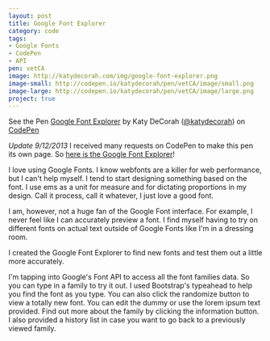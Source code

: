 ```yaml
---
layout: post
title: Google Font Explorer
category: code
tags: 
- Google Fonts
- CodePen
- API
pen: vetCA
image: http://katydecorah.com/img/google-font-explorer.png
image-small: http://codepen.io/katydecorah/pen/vetCA/image/small.png
image-large: http://codepen.io/katydecorah/pen/vetCA/image/large.png
project: true
---
```

<p data-height="400" data-theme-id="97" data-slug-hash="vetCA" data-user="katydecorah" data-default-tab="result" class='codepen'>See the Pen <a href='http://codepen.io/katydecorah/pen/vetCA'>Google Font Explorer</a> by Katy DeCorah (<a href='http://codepen.io/katydecorah'>@katydecorah</a>) on <a href='http://codepen.io'>CodePen</a></p>

*Update 9/12/2013* I received many requests on CodePen to make this pen its own page. So [here is the Google Font Explorer](http://katydecorah.com/googlefontexplorer/)!

I love using Google Fonts. I know webfonts are a killer for web performance, but I can't help myself. I tend to start designing something based on the font. I use ems as a unit for measure and for dictating proportions in my design. Call it process, call it whatever, I just love a good font.

I am, however, not a huge fan of the Google Font interface. For example, I never feel like I can accurately preview a font. I find myself having to try on different fonts on actual text outside of Google Fonts like I'm in a dressing room.

I created the Google Font Explorer to find new fonts and test them out a little more accurately.

I'm tapping into Google's Font API to access all the font families data. So you can type in a family to try it out. I used Bootstrap's typeahead to help you find the font as you type. You can also click the randomize button to view a totally new font. You can edit the dummy or use the lorem ipsum text provided. Find out more about the family by clicking the information button. I also provided a history list in case you want to go back to a previously viewed family.

